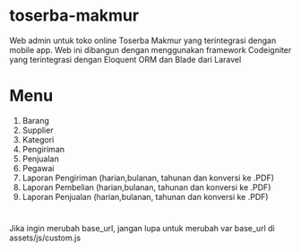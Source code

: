# toserba-makmur
Web admin untuk toko online Toserba Makmur yang terintegrasi dengan mobile app. Web ini dibangun dengan menggunakan framework Codeigniter yang terintegrasi dengan Eloquent ORM dan Blade dari Laravel

# Menu
1.  Barang
2.  Supplier
3.  Kategori
4.  Pengiriman
5.  Penjualan
6.  Pegawai
7.  Laporan Pengiriman (harian,bulanan, tahunan dan konversi ke .PDF)
8.  Laporan Pembelian (harian,bulanan, tahunan dan konversi ke .PDF)
9.  Laporan Penjualan (harian,bulanan, tahunan dan konversi ke .PDF)
#

Jika ingin merubah base_url, jangan lupa untuk merubah var base_url di assets/js/custom.js
